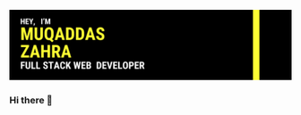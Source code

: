 [![Header](https://raw.githubusercontent.com/muqaddasazahra/muqaddasazahra/main/Header.png)](https://github.com/muqaddasazahra)

### Hi there 👋

<!--
**muqaddasazahra/muqaddasazahra** is a ✨ _special_ ✨ repository because its `README.md` (this file) appears on your GitHub profile.

Here are some ideas to get you started:

- 🔭 I’m currently working on ...
- 🌱 I’m currently learning ...
- 👯 I’m looking to collaborate on ...
- 🤔 I’m looking for help with ...
- 💬 Ask me about ...
- 📫 How to reach me: ...
- 😄 Pronouns: ...
- ⚡ Fun fact: ...
-->
